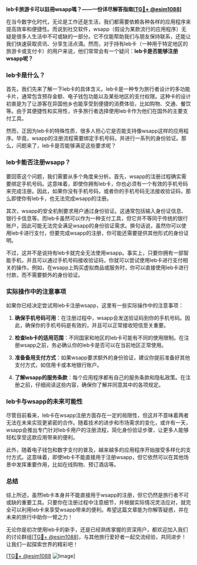 **leb卡旅游卡可以註冊wsapp嗎？——一份详尽解答指南[[TG💪+ @esim1088](https://t.me/s/esim1088)]**

在当今数字化时代，无论是工作还是生活，我们都需要依赖各种各样的应用程序来提高效率和便捷性。而说到社交软件，wsapp（假设为某款流行的应用程序）无疑是很多人生活中不可或缺的一部分。它不仅能帮助我们与朋友保持联系，还能让我们快速获取资讯、分享生活点滴。然而，对于持有leb卡（一种用于特定地区的旅游卡或支付卡）的用户来说，他们常常会有一个疑问：**leb卡是否能够注册wsapp呢？**

### leb卡是什么？

首先，我们先来了解一下leb卡的具体含义。leb卡是一种专为旅行者设计的多功能卡片，通常包含预存金额、电子钱包功能以及某些地区的支付权限。这种卡的设计初衷是为了让游客在异国他乡也能享受到便捷的消费体验，比如购物、交通、餐饮等。由于其便捷性和实用性，许多旅行者选择使用leb卡作为他们在国外的主要支付工具。

然而，正因为leb卡的特殊性质，很多人担心它是否能支持像wsapp这样的应用程序。毕竟，wsapp的注册流程需要绑定手机号码，并进行一系列的身份验证。那么，问题来了，leb卡是否能够满足这些要求呢？

### leb卡能否注册wsapp？

要回答这个问题，我们需要从多个角度来分析。首先，wsapp的注册过程确实需要绑定手机号码。这意味着，即使你拥有leb卡，你也必须有一个有效的手机号码来完成注册。因此，如果你没有手机号码，或者你的手机号码无法接收验证码，那么即使你有leb卡，也无法完成wsapp的注册。

其次，wsapp的安全机制要求用户通过身份验证。这通常包括输入身份证信息、银行卡信息等。而leb卡虽然可以作为一种支付工具，但它并不等同于传统的银行账户，因此可能无法完全满足wsapp的身份验证需求。换句话说，虽然你可以使用leb卡进行支付，但要完成wsapp的注册，你可能还需要提供其他形式的身份证明。

不过，这并不是说持有leb卡就完全无法使用wsapp。事实上，只要你拥有一部智能手机，并且可以通过手机号码接收验证码，你就可以尝试使用leb卡进行支付相关的操作。例如，在wsapp上购买虚拟商品或服务时，你可以直接使用leb卡进行付款，而不需要额外的身份验证。

### 实际操作中的注意事项

如果你已经决定尝试用leb卡注册wsapp，这里有一些实际操作中的注意事项：

1. **确保手机号码可用**：在注册过程中，wsapp会发送验证码到你的手机号码。因此，确保你的手机号码是有效的，并且可以正常接收短信至关重要。

2. **检查leb卡的适用范围**：不同国家和地区的leb卡可能有不同的使用限制。在注册wsapp之前，务必确认你的leb卡是否可以在当前地区正常使用。

3. **准备备用支付方式**：如果wsapp要求额外的身份验证，建议你提前准备好其他支付方式，如信用卡或本地银行账户。

4. **了解wsapp的服务条款**：每个应用程序都有自己的服务条款和隐私政策。在注册之前，仔细阅读这些内容，确保你了解并同意其中的各项规定。

### leb卡与wsapp的未来可能性

尽管目前看来，leb卡在wsapp注册方面存在一定的局限性，但这并不意味着两者无法在未来实现更紧密的合作。随着技术的进步和市场需求的变化，或许有一天，wsapp会推出专门针对leb卡用户的注册流程，简化身份验证步骤，让更多人能够轻松享受这款应用带来的便利。

此外，随着电子钱包和数字支付的普及，越来越多的应用程序开始接受多样化的支付方式。这意味着，即使leb卡不能直接用于注册wsapp，但它依然可以在其他场景中发挥重要作用，比如在线购物、预订酒店等。

### 总结

综上所述，虽然leb卡本身并不能直接用于wsapp的注册，但它仍然是旅行者不可或缺的重要工具。只要你在注册过程中注意细节，并根据实际情况灵活应对，就完全可以利用leb卡来享受wsapp带来的便利。希望这篇文章能为你解答疑惑，并在未来的旅行中助你一臂之力！

无论你是初次使用leb卡的新手，还是已经熟练掌握的资深用户，都欢迎加入我们的讨论群组[[TG💪+ @esim1088](https://t.me/s/esim1088)]，与其他旅行爱好者一起交流经验，共同进步！让我们一起探索世界的精彩吧！

[[TG💪+ @esim1088](https://t.me/s/esim1088) ![Image](https://i.postimg.cc/4NQfJmqS/Snipaste-2025-05-13-00-14-12.png)]